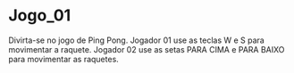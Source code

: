 # Jogo_01
Divirta-se no jogo de Ping Pong. Jogador 01 use as teclas W e S para movimentar a raquete. Jogador 02 use as setas PARA CIMA e PARA BAIXO para movimentar as raquetes. 
